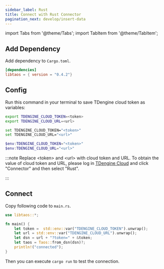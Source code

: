 ```yaml
---
sidebar_label: Rust
title: Connect with Rust Connector
pagination_next: develop/insert-data
---
```

import Tabs from '@theme/Tabs';
import TabItem from '@theme/TabItem';

## Add Dependency

Add dependency to `Cargo.toml`. 

```toml title="Cargo.toml"
[dependencies]
libtaos = { version = "0.4.2"}
```

## Config

Run this command in your terminal to save TDengine cloud token as variables:

<Tabs defaultValue="bash">
<TabItem value="bash" label="Bash">

```bash
export TDENGINE_CLOUD_TOKEN=<token>
export TDENGINE_CLOUD_URL=<url>
```

</TabItem>
<TabItem value="cmd" label="CMD">

```bash
set TDENGINE_CLOUD_TOKEN="<token>"
set TDENGINE_CLOUD_URL="<url>"
```

</TabItem>
<TabItem value="powershell" label="Powershell">

```powershell
$env:TDENGINE_CLOUD_TOKEN="<token>"
$env:TDENGINE_CLOUD_URL="<url>"
```

</TabItem>
</Tabs>

<!-- exclude -->
:::note
Replace  <token\> and <url\> with cloud token and URL.
To obtain the value of cloud token and URL, please log in [TDengine Cloud](https://cloud.tdengine.com) and click "Connector" and then select "Rust".

:::
<!-- exclude-end -->

## Connect

Copy following code to `main.rs`.

```rust title="main.rs"
use libtaos::*;

fn main() {
    let token =  std::env::var("TDENGINE_CLOUD_TOKEN").unwrap();
    let url = std::env::var("TDENGINE_CLOUD_URL").unwrap();
    let dsn = url + "?token=" + &token;
    let taos = Taos::from_dsn(dsn)?;
    println!("connected");
}
```

Then you can execute `cargo run` to test the connection.